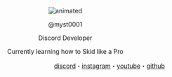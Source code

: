 <p align="center">
  <img src="https://media.discordapp.net/attachments/798655773214900255/830239278406828074/Comp_1.gif" alt="animated" />
</p>

<p align="center">
    @myst0001
</p>

<p align="center">
    Discord Developer
</p>

<p align="center">
    Currently learning how to Skid like a Pro
</p>

                                                                                                                                                                             
  [discord](https://discord.com/invite/xly)・[instagram](https://www.instagram.com/mystwtfff/)・[youtube](https://www.youtube.com/channel/UCVBkmeqO57de4rJyVmoFvEg)・[github](https://github.com/myst0001)
